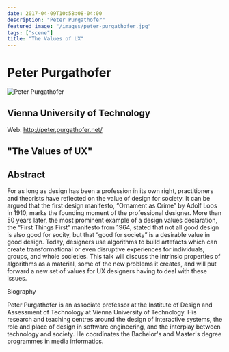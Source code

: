 ```yaml
---
date: 2017-04-09T10:58:08-04:00
description: "Peter Purgathofer"
featured_image: "/images/peter-purgathofer.jpg"
tags: ["scene"]
title: "The Values of UX"
---
```


<h1>
Peter Purgathofer
</h1>

<img class="speaker-photo" alt="Peter Purgathofer"
  src="/images/peter-purgathofer.jpg"/>

<h2>
Vienna University of Technology
</h2>

Web: http://peter.purgathofer.net/

<h2>
"The Values of UX"
</h2>

<h2>
Abstract
</h2>

<p>
    For as long as design has been a profession in its own right,
    practitioners and theorists have reflected on the value of design
    for society. It can be argued that the first design manifesto,
    “Ornament as Crime” by Adolf Loos in 1910, marks the founding
    moment of the professional designer. More than 50 years later, the
    most prominent example of a design values declaration, the “First
    Things First” manifesto from 1964, stated that not all good design
    is also good for socity, but that “good for society” is a
    desirable value in good design.  Today, designers use algorithms
    to build artefacts which can create transformational or even
    disruptive experiences for individuals, groups, and whole
    societies. This talk will discuss the intrinsic properties of
    algorithms as a material, some of the new problems it creates, and
    will put forward a new set of values for UX designers having to
    deal with these issues.
</p>

Biography

<p>
    Peter Purgathofer is an associate professor at the Institute of
    Design and Assessment of Technology at Vienna University of
    Technology. His research and teaching centres around the design of
    interactive systems, the role and place of design in software
    engineering, and the interplay between technology and society. He
    coordinates the Bachelor's and Master's degree programmes in media
    informatics.
</p>